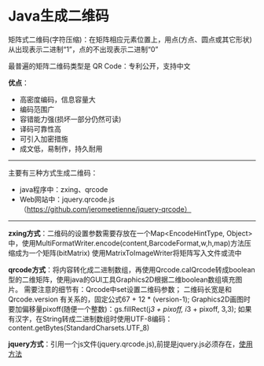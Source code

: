 # Java生成二维码

矩阵式二维码(字符压缩)：在矩阵相应元素位置上，用点(方点、圆点或其它形状)从出现表示二进制“1”，点的不出现表示二进制“0”

最普遍的矩阵二维码类型是 QR Code：专利公开，支持中文

**优点**：
- 高密度编码，信息容量大
- 编码范围广
- 容错能力强(损坏一部分仍然可读)
- 译码可靠性高
- 可引入加密措施
- 成文低，易制作，持久耐用

***

主要有三种方式生成二维码：
- java程序中：zxing、qrcode
- Web网站中：jquery.qrcode.js（https://github.com/jeromeetienne/jquery-qrcode）

*** 

**zxing方式**：二维码的设置参数需要存放在一个Map<EncodeHintType, Object>中，使用MultiFormatWriter.encode(content,BarcodeFormat,w,h,map)方法压缩成为一个矩阵(bitMatrix)
使用MatrixToImageWriter将矩阵写入文件或流中

**qrcode方式**：将内容转化成二进制数组，再使用Qrcode.calQrcode转成boolean型的二维矩阵，使用java的GUI工具Graphics2D根据二维boolean数组填充图片。
需要注意的细节有：Qrcode中set设置二维码参数；
二维码长宽是和 Qrcode.version 有关系的，固定公式67 + 12 * (version-1);
Graphics2D画图时要加偏移量pixoff(随便一个整数)：gs.fillRect(j*3 + pixoff, i*3 + pixoff, 3,3);
如果有汉字，在String转成二进制数组时使用UTF-8编码：content.getBytes(StandardCharsets.UTF_8)

**jquery方式**：引用一个js文件(jquery.qrcode.js),前提是jquery.js必须存在，[使用方法](https://github.com/jeromeetienne/jquery-qrcode)
